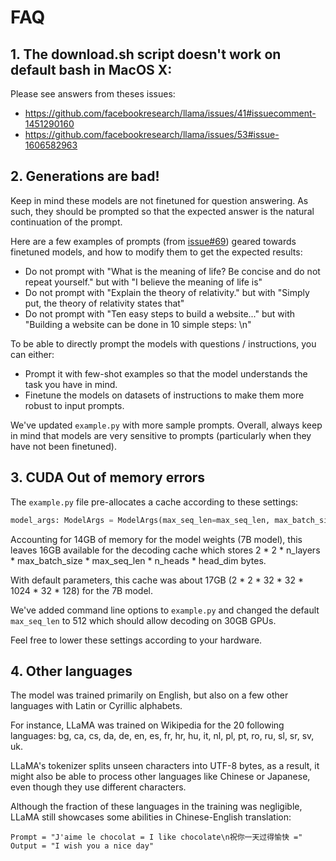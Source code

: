 # FAQ

## <a name="1"></a>1. The download.sh script doesn't work on default bash in MacOS X:

Please see answers from theses issues:

- https://github.com/facebookresearch/llama/issues/41#issuecomment-1451290160
- https://github.com/facebookresearch/llama/issues/53#issue-1606582963

## <a name="2"></a>2. Generations are bad!

Keep in mind these models are not finetuned for question answering. As such, they should be prompted so that the
expected answer is the natural continuation of the prompt.

Here are a few examples of prompts (from [issue#69](https://github.com/facebookresearch/llama/issues/69)) geared towards
finetuned models, and how to modify them to get the expected results:

- Do not prompt with "What is the meaning of life? Be concise and do not repeat yourself." but with "I believe the
  meaning of life is"
- Do not prompt with "Explain the theory of relativity." but with "Simply put, the theory of relativity states that"
- Do not prompt with "Ten easy steps to build a website..." but with "Building a website can be done in 10 simple steps:
  \n"

To be able to directly prompt the models with questions / instructions, you can either:

- Prompt it with few-shot examples so that the model understands the task you have in mind.
- Finetune the models on datasets of instructions to make them more robust to input prompts.

We've updated `example.py` with more sample prompts. Overall, always keep in mind that models are very sensitive to
prompts (particularly when they have not been finetuned).

## <a name="3"></a>3. CUDA Out of memory errors

The `example.py` file pre-allocates a cache according to these settings:

```python
model_args: ModelArgs = ModelArgs(max_seq_len=max_seq_len, max_batch_size=max_batch_size, **params)
```

Accounting for 14GB of memory for the model weights (7B model), this leaves 16GB available for the decoding cache which
stores 2 * 2 * n_layers * max_batch_size * max_seq_len * n_heads * head_dim bytes.

With default parameters, this cache was about 17GB (2 * 2 * 32 * 32 * 1024 * 32 * 128) for the 7B model.

We've added command line options to `example.py` and changed the default `max_seq_len` to 512 which should allow
decoding on 30GB GPUs.

Feel free to lower these settings according to your hardware.

## <a name="4"></a>4. Other languages

The model was trained primarily on English, but also on a few other languages with Latin or Cyrillic alphabets.

For instance, LLaMA was trained on Wikipedia for the 20 following languages: bg, ca, cs, da, de, en, es, fr, hr, hu, it,
nl, pl, pt, ro, ru, sl, sr, sv, uk.

LLaMA's tokenizer splits unseen characters into UTF-8 bytes, as a result, it might also be able to process other
languages like Chinese or Japanese, even though they use different characters.

Although the fraction of these languages in the training was negligible, LLaMA still showcases some abilities in
Chinese-English translation:

```
Prompt = "J'aime le chocolat = I like chocolate\n祝你一天过得愉快 ="
Output = "I wish you a nice day"
```